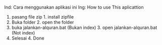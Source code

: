 Ind: Cara menggunakan aplikasi ini        Ing: How to use This aplicattion
1. pasang file zip                               1. install zipfile
2. Buka folder                                  2. open the folder
3. buka jalankan-alquran.bat (Bukan index)       3. open jalankan-alquran.bat (Not index)
4. Selesai                                        4. Done

